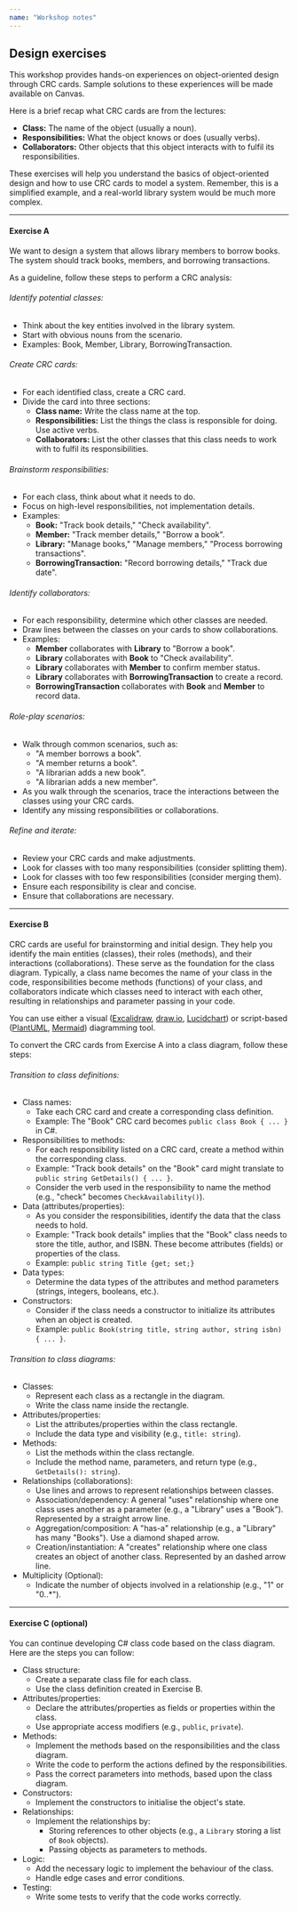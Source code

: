 ```yaml
---
name: "Workshop notes"
---
```


## Design exercises

This workshop provides hands-on experiences on object-oriented design through CRC cards. Sample solutions to these experiences will be made available on Canvas.

Here is a brief recap what CRC cards are from the lectures:
- **Class:** The name of the object (usually a noun).
- **Responsibilities:** What the object knows or does (usually verbs).
- **Collaborators:** Other objects that this object interacts with to fulfil its responsibilities.

These exercises will help you understand the basics of object-oriented design and how to use CRC cards to model a system. Remember, this is a simplified example, and a real-world library system would be much more complex.

---
#### Exercise A

We want to design a system that allows library members to borrow books. The system should track books, members, and borrowing transactions.

As a guideline, follow these steps to perform a CRC analysis:
###### Identify potential classes:
- Think about the key entities involved in the library system.
- Start with obvious nouns from the scenario.
- Examples: Book, Member, Library, BorrowingTransaction.
###### Create CRC cards:
- For each identified class, create a CRC card.
- Divide the card into three sections:
	- **Class name:** Write the class name at the top.
	- **Responsibilities:** List the things the class is responsible for doing. Use active verbs.
	- **Collaborators:** List the other classes that this class needs to work with to fulfil its responsibilities.
###### Brainstorm responsibilities:
- For each class, think about what it needs to do.
- Focus on high-level responsibilities, not implementation details.
- Examples:
	- **Book:** "Track book details," "Check availability".
	- **Member:** "Track member details," "Borrow a book".
	- **Library:** "Manage books," "Manage members," "Process borrowing transactions".
	- **BorrowingTransaction:** "Record borrowing details," "Track due date".
###### Identify collaborators:
- For each responsibility, determine which other classes are needed.
- Draw lines between the classes on your cards to show collaborations.
- Examples:
	- **Member** collaborates with **Library** to "Borrow a book".
	- **Library** collaborates with **Book** to "Check availability".
	- **Library** collaborates with **Member** to confirm member status.
	- **Library** collaborates with **BorrowingTransaction** to create a record.
	- **BorrowingTransaction** collaborates with **Book** and **Member** to record data.
###### Role-play scenarios:
- Walk through common scenarios, such as:
	- "A member borrows a book".
	- "A member returns a book".
	- "A librarian adds a new book".
	- "A librarian adds a new member".
- As you walk through the scenarios, trace the interactions between the classes using your CRC cards.
- Identify any missing responsibilities or collaborations.
###### Refine and iterate:
- Review your CRC cards and make adjustments.
- Look for classes with too many responsibilities (consider splitting them).
- Look for classes with too few responsibilities (consider merging them).
- Ensure each responsibility is clear and concise.
- Ensure that collaborations are necessary.

---
#### Exercise B

CRC cards are useful for brainstorming and initial design. They help you identify the main entities (classes), their roles (methods), and their interactions (collaborations). These serve as the foundation for the class diagram. Typically, a class name becomes the name of your class in the code, responsibilities become methods (functions) of your class, and collaborators indicate which classes need to interact with each other, resulting in relationships and parameter passing in your code.

You can use either a visual ([Excalidraw](https://excalidraw.com), [draw.io](https://www.drawio.com), [Lucidchart](https://www.lucidchart.com)) or script-based ([PlantUML](https://plantuml.com/), [Mermaid](https://mermaid.js.org)) diagramming tool.

To convert the CRC cards from Exercise A into a class diagram, follow these steps:
###### Transition to class definitions:
- Class names:
	- Take each CRC card and create a corresponding class definition.
	- Example: The "Book" CRC card becomes `public class Book { ... }` in C#.
- Responsibilities to methods:
	- For each responsibility listed on a CRC card, create a method within the corresponding class.
	- Example: "Track book details" on the "Book" card might translate to `public string GetDetails() { ... }`.
	- Consider the verb used in the responsibility to name the method (e.g., "check" becomes `CheckAvailability()`).
- Data (attributes/properties):
	- As you consider the responsibilities, identify the data that the class needs to hold.
	- Example: "Track book details" implies that the "Book" class needs to store the title, author, and ISBN. These become attributes (fields) or properties of the class.
	- Example: `public string Title {get; set;}`
- Data types:
	- Determine the data types of the attributes and method parameters (strings, integers, booleans, etc.).
- Constructors:
	- Consider if the class needs a constructor to initialize its attributes when an object is created.
	- Example: `public Book(string title, string author, string isbn) { ... }`.
###### Transition to class diagrams:
- Classes:
	- Represent each class as a rectangle in the diagram.
	- Write the class name inside the rectangle.
- Attributes/properties:
	- List the attributes/properties within the class rectangle.
	- Include the data type and visibility (e.g., `title: string`).
- Methods:
	- List the methods within the class rectangle.
	- Include the method name, parameters, and return type (e.g., `GetDetails(): string`).
- Relationships (collaborations):
	- Use lines and arrows to represent relationships between classes.
	- Association/dependency: A general "uses" relationship where one class uses another as a parameter (e.g., a "Library" uses a "Book"). Represented by a straight arrow line.
	- Aggregation/composition: A "has-a" relationship (e.g., a "Library" has many "Books"). Use a diamond shaped arrow.
	- Creation/instantiation: A "creates" relationship where one class creates an object of another class.  Represented by an dashed arrow line.
- Multiplicity (Optional):
	- Indicate the number of objects involved in a relationship (e.g., "1" or "0..\*").

---
#### Exercise C (optional)

You can continue developing C# class code based on the class diagram. Here are the steps you can follow:

- Class structure:
	- Create a separate class file for each class.
	- Use the class definition created in Exercise B.
- Attributes/properties:
	- Declare the attributes/properties as fields or properties within the class.
	- Use appropriate access modifiers (e.g., `public`, `private`).
- Methods:
	- Implement the methods based on the responsibilities and the class diagram.
	- Write the code to perform the actions defined by the responsibilities.
	- Pass the correct parameters into methods, based upon the class diagram.
- Constructors:
	- Implement the constructors to initialise the object's state.
- Relationships:
	- Implement the relationships by:
		- Storing references to other objects (e.g., a `Library` storing a list of `Book` objects).
		- Passing objects as parameters to methods.
- Logic:
	- Add the necessary logic to implement the behaviour of the class.
	- Handle edge cases and error conditions.
- Testing:
	- Write some tests to verify that the code works correctly.
